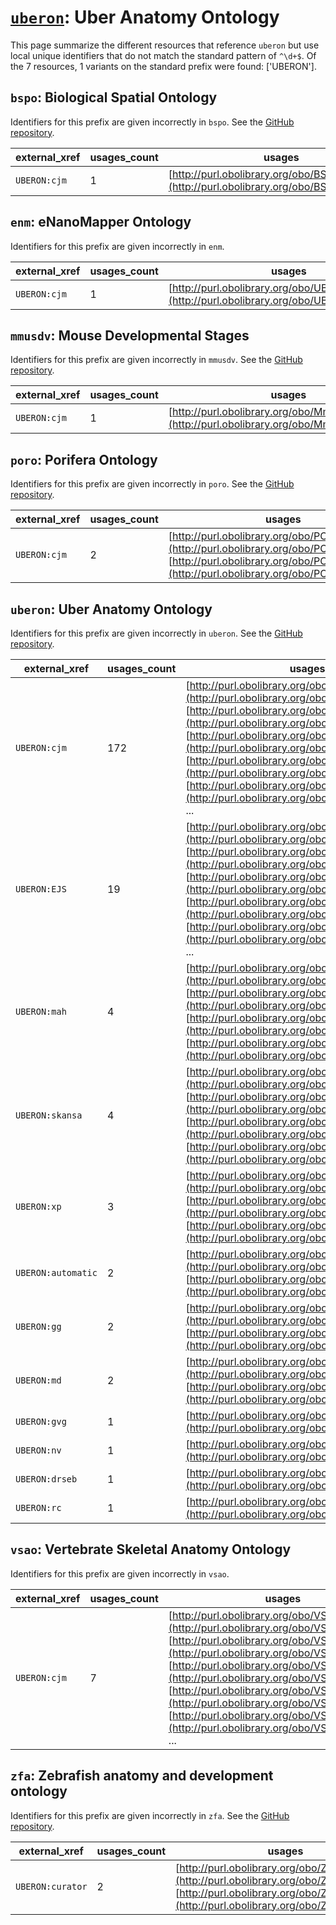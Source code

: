 # [`uberon`](https://bioregistry.io/uberon): Uber Anatomy Ontology

This page summarize the different resources that reference `uberon`
but use local unique identifiers that do not match the standard pattern of
`^\d+$`. Of the 7 resources,
1 variants on the standard prefix were found: ['UBERON'].

## `bspo`: Biological Spatial Ontology

Identifiers for this prefix are given incorrectly in `bspo`. See the [GitHub repository](https://github.com/obophenotype/biological-spatial-ontology).

| external_xref   |   usages_count | usages                                                                                     |
|-----------------|----------------|--------------------------------------------------------------------------------------------|
| `UBERON:cjm`    |              1 | [http://purl.obolibrary.org/obo/BSPO_0000126](http://purl.obolibrary.org/obo/BSPO_0000126) |

## `enm`: eNanoMapper Ontology

Identifiers for this prefix are given incorrectly in `enm`.

| external_xref   |   usages_count | usages                                                                                         |
|-----------------|----------------|------------------------------------------------------------------------------------------------|
| `UBERON:cjm`    |              1 | [http://purl.obolibrary.org/obo/UBERON_0006925](http://purl.obolibrary.org/obo/UBERON_0006925) |

## `mmusdv`: Mouse Developmental Stages

Identifiers for this prefix are given incorrectly in `mmusdv`. See the [GitHub repository](https://github.com/obophenotype/developmental-stage-ontologies).

| external_xref   |   usages_count | usages                                                                                         |
|-----------------|----------------|------------------------------------------------------------------------------------------------|
| `UBERON:cjm`    |              1 | [http://purl.obolibrary.org/obo/MmusDv_0000036](http://purl.obolibrary.org/obo/MmusDv_0000036) |

## `poro`: Porifera Ontology

Identifiers for this prefix are given incorrectly in `poro`. See the [GitHub repository](https://github.com/obophenotype/porifera-ontology).

| external_xref   |   usages_count | usages                                                                                                                                                                                 |
|-----------------|----------------|----------------------------------------------------------------------------------------------------------------------------------------------------------------------------------------|
| `UBERON:cjm`    |              2 | [http://purl.obolibrary.org/obo/PORO_0000044](http://purl.obolibrary.org/obo/PORO_0000044), [http://purl.obolibrary.org/obo/PORO_0000101](http://purl.obolibrary.org/obo/PORO_0000101) |

## `uberon`: Uber Anatomy Ontology

Identifiers for this prefix are given incorrectly in `uberon`. See the [GitHub repository](https://github.com/obophenotype/uberon).

| external_xref      |   usages_count | usages                                                                                                                                                                                                                                                                                                                                                                                                                                                                                              |
|--------------------|----------------|-----------------------------------------------------------------------------------------------------------------------------------------------------------------------------------------------------------------------------------------------------------------------------------------------------------------------------------------------------------------------------------------------------------------------------------------------------------------------------------------------------|
| `UBERON:cjm`       |            172 | [http://purl.obolibrary.org/obo/UBERON_0000004](http://purl.obolibrary.org/obo/UBERON_0000004), [http://purl.obolibrary.org/obo/UBERON_0000004](http://purl.obolibrary.org/obo/UBERON_0000004), [http://purl.obolibrary.org/obo/UBERON_0000012](http://purl.obolibrary.org/obo/UBERON_0000012), [http://purl.obolibrary.org/obo/UBERON_0000172](http://purl.obolibrary.org/obo/UBERON_0000172), [http://purl.obolibrary.org/obo/UBERON_0000977](http://purl.obolibrary.org/obo/UBERON_0000977), ... |
| `UBERON:EJS`       |             19 | [http://purl.obolibrary.org/obo/UBERON_1000000](http://purl.obolibrary.org/obo/UBERON_1000000), [http://purl.obolibrary.org/obo/UBERON_1000001](http://purl.obolibrary.org/obo/UBERON_1000001), [http://purl.obolibrary.org/obo/UBERON_1000002](http://purl.obolibrary.org/obo/UBERON_1000002), [http://purl.obolibrary.org/obo/UBERON_1000004](http://purl.obolibrary.org/obo/UBERON_1000004), [http://purl.obolibrary.org/obo/UBERON_1000005](http://purl.obolibrary.org/obo/UBERON_1000005), ... |
| `UBERON:mah`       |              4 | [http://purl.obolibrary.org/obo/UBERON_0001427](http://purl.obolibrary.org/obo/UBERON_0001427), [http://purl.obolibrary.org/obo/UBERON_0001428](http://purl.obolibrary.org/obo/UBERON_0001428), [http://purl.obolibrary.org/obo/UBERON_0015001](http://purl.obolibrary.org/obo/UBERON_0015001), [http://purl.obolibrary.org/obo/UBERON_0015003](http://purl.obolibrary.org/obo/UBERON_0015003)                                                                                                      |
| `UBERON:skansa`    |              4 | [http://purl.obolibrary.org/obo/UBERON_0012288](http://purl.obolibrary.org/obo/UBERON_0012288), [http://purl.obolibrary.org/obo/UBERON_0012289](http://purl.obolibrary.org/obo/UBERON_0012289), [http://purl.obolibrary.org/obo/UBERON_0012290](http://purl.obolibrary.org/obo/UBERON_0012290), [http://purl.obolibrary.org/obo/UBERON_0013649](http://purl.obolibrary.org/obo/UBERON_0013649)                                                                                                      |
| `UBERON:xp`        |              3 | [http://purl.obolibrary.org/obo/UBERON_0003133](http://purl.obolibrary.org/obo/UBERON_0003133), [http://purl.obolibrary.org/obo/UBERON_0003134](http://purl.obolibrary.org/obo/UBERON_0003134), [http://purl.obolibrary.org/obo/UBERON_0003135](http://purl.obolibrary.org/obo/UBERON_0003135)                                                                                                                                                                                                      |
| `UBERON:automatic` |              2 | [http://purl.obolibrary.org/obo/UBERON_0004766](http://purl.obolibrary.org/obo/UBERON_0004766), [http://purl.obolibrary.org/obo/UBERON_0004766](http://purl.obolibrary.org/obo/UBERON_0004766)                                                                                                                                                                                                                                                                                                      |
| `UBERON:gg`        |              2 | [http://purl.obolibrary.org/obo/UBERON_0005982](http://purl.obolibrary.org/obo/UBERON_0005982), [http://purl.obolibrary.org/obo/UBERON_0006060](http://purl.obolibrary.org/obo/UBERON_0006060)                                                                                                                                                                                                                                                                                                      |
| `UBERON:md`        |              2 | [http://purl.obolibrary.org/obo/UBERON_0013739](http://purl.obolibrary.org/obo/UBERON_0013739), [http://purl.obolibrary.org/obo/UBERON_0013740](http://purl.obolibrary.org/obo/UBERON_0013740)                                                                                                                                                                                                                                                                                                      |
| `UBERON:gvg`       |              1 | [http://purl.obolibrary.org/obo/UBERON_0005273](http://purl.obolibrary.org/obo/UBERON_0005273)                                                                                                                                                                                                                                                                                                                                                                                                      |
| `UBERON:nv`        |              1 | [http://purl.obolibrary.org/obo/UBERON_0016928](http://purl.obolibrary.org/obo/UBERON_0016928)                                                                                                                                                                                                                                                                                                                                                                                                      |
| `UBERON:drseb`     |              1 | [http://purl.obolibrary.org/obo/UBERON_0019207](http://purl.obolibrary.org/obo/UBERON_0019207)                                                                                                                                                                                                                                                                                                                                                                                                      |
| `UBERON:rc`        |              1 | [http://purl.obolibrary.org/obo/UBERON_0036015](http://purl.obolibrary.org/obo/UBERON_0036015)                                                                                                                                                                                                                                                                                                                                                                                                      |

## `vsao`: Vertebrate Skeletal Anatomy Ontology

Identifiers for this prefix are given incorrectly in `vsao`.

| external_xref   |   usages_count | usages                                                                                                                                                                                                                                                                                                                                                                                                                                                                          |
|-----------------|----------------|---------------------------------------------------------------------------------------------------------------------------------------------------------------------------------------------------------------------------------------------------------------------------------------------------------------------------------------------------------------------------------------------------------------------------------------------------------------------------------|
| `UBERON:cjm`    |              7 | [http://purl.obolibrary.org/obo/VSAO_0000076](http://purl.obolibrary.org/obo/VSAO_0000076), [http://purl.obolibrary.org/obo/VSAO_0000155](http://purl.obolibrary.org/obo/VSAO_0000155), [http://purl.obolibrary.org/obo/VSAO_0000156](http://purl.obolibrary.org/obo/VSAO_0000156), [http://purl.obolibrary.org/obo/VSAO_0000303](http://purl.obolibrary.org/obo/VSAO_0000303), [http://purl.obolibrary.org/obo/VSAO_0000304](http://purl.obolibrary.org/obo/VSAO_0000304), ... |

## `zfa`: Zebrafish anatomy and development ontology

Identifiers for this prefix are given incorrectly in `zfa`. See the [GitHub repository](https://github.com/cerivs/zebrafish-anatomical-ontology).

| external_xref    |   usages_count | usages                                                                                                                                                                             |
|------------------|----------------|------------------------------------------------------------------------------------------------------------------------------------------------------------------------------------|
| `UBERON:curator` |              2 | [http://purl.obolibrary.org/obo/ZFA_0000632](http://purl.obolibrary.org/obo/ZFA_0000632), [http://purl.obolibrary.org/obo/ZFA_0005658](http://purl.obolibrary.org/obo/ZFA_0005658) |


